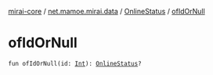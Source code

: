 [mirai-core](../../index.md) / [net.mamoe.mirai.data](../index.md) / [OnlineStatus](index.md) / [ofIdOrNull](./of-id-or-null.md)

# ofIdOrNull

`fun ofIdOrNull(id: `[`Int`](https://kotlinlang.org/api/latest/jvm/stdlib/kotlin/-int/index.html)`): `[`OnlineStatus`](index.md)`?`
